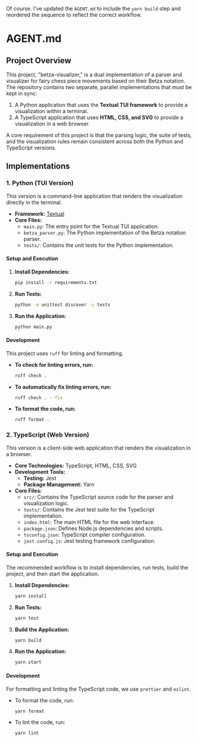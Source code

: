 Of course. I've updated the `AGENT.md` to include the `yarn build` step and reordered the sequence to reflect the correct workflow.

# AGENT.md

## Project Overview

This project, "betza-visualizer," is a dual implementation of a parser and visualizer for fairy chess piece movements based on their Betza notation. The repository contains two separate, parallel implementations that must be kept in sync:

1.  A Python application that uses the **Textual TUI framework** to provide a visualization within a terminal.
2.  A TypeScript application that uses **HTML, CSS, and SVG** to provide a visualization in a web browser.

A core requirement of this project is that the parsing logic, the suite of tests, and the visualization rules remain consistent across both the Python and TypeScript versions.

## Implementations

### 1. Python (TUI Version)

This version is a command-line application that renders the visualization directly in the terminal.

*   **Framework:** [Textual](https://textual.textualize.io/)
*   **Core Files:**
    *   `main.py`: The entry point for the Textual TUI application.
    *   `betza_parser.py`: The Python implementation of the Betza notation parser.
    *   `tests/`: Contains the unit tests for the Python implementation.

#### Setup and Execution

1.  **Install Dependencies:**
    ```bash
    pip install -r requirements.txt
    ```
2.  **Run Tests:**
    ```bash
    python -m unittest discover -s tests
    ```
3.  **Run the Application:**
    ```bash
    python main.py
    ```
#### Development

This project uses `ruff` for linting and formatting.

*   **To check for linting errors, run:**
    ```bash
    ruff check .
    ```

*   **To automatically fix linting errors, run:**
    ```bash
    ruff check . --fix
    ```

*   **To format the code, run:**
    ```bash
    ruff format .
    ```

### 2. TypeScript (Web Version)

This version is a client-side web application that renders the visualization in a browser.

*   **Core Technologies:** TypeScript, HTML, CSS, SVG
*   **Development Tools:**
    *   **Testing:** Jest
    *   **Package Management:** Yarn
*   **Core Files:**
    *   `src/`: Contains the TypeScript source code for the parser and visualization logic.
    *   `tests/`: Contains the Jest test suite for the TypeScript implementation.
    *   `index.html`: The main HTML file for the web interface.
    *   `package.json`: Defines Node.js dependencies and scripts.
    *   `tsconfig.json`: TypeScript compiler configuration.
    *   `jest.config.js`: Jest testing framework configuration.

#### Setup and Execution

The recommended workflow is to install dependencies, run tests, build the project, and then start the application.

1.  **Install Dependencies:**
    ```bash
    yarn install
    ```

2.  **Run Tests:**
    ```bash
    yarn test
    ```

3.  **Build the Application:**
    ```bash
    yarn build
    ```

4.  **Run the Application:**
    ```bash
    yarn start
    ```

#### Development

For formatting and linting the TypeScript code, we use `prettier` and `eslint`.

- To format the code, run:
  ```bash
  yarn format
  ```

- To lint the code, run:
  ```bash
  yarn lint
  ```
